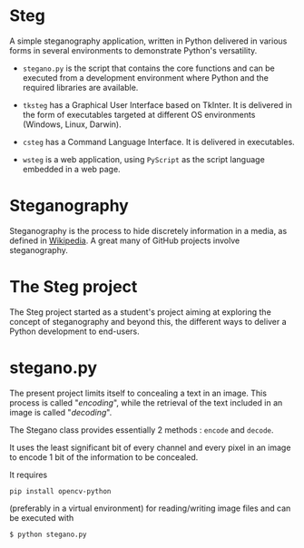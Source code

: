# Steg

A simple steganography application, written in Python delivered in various forms in several environments to demonstrate Python's versatility.

- `stegano.py` is the script that contains the core functions and can be executed from a development environment where Python and the required libraries are available.

- `tksteg` has a Graphical User Interface based on TkInter. It is delivered in the form of executables targeted at different OS environments (Windows, Linux, Darwin).

- `csteg` has a Command Language Interface. It is delivered in executables.

- `wsteg` is a web application, using `PyScript` as the script language embedded in a web page.


# Steganography

Steganography is the process to hide discretely information in a media, as defined in [Wikipedia](https://en.wikipedia.org/wiki/Steganography). 
A great many of GitHub projects involve steganography.

# The Steg project

The Steg project started as a student's project aiming at exploring the concept of steganography and beyond this, the
different ways to deliver a Python development to end-users.

# stegano.py

The present project limits itself to concealing a text in an image. This process is called "*encoding*", while the retrieval
of the text included in an image is called "*decoding*".

The Stegano class provides essentially 2 methods : `encode` and `decode`.


It uses the least significant bit of every channel and every pixel in an image to encode 1 bit of the information to be concealed.

It requires 

`pip install opencv-python` 

(preferably in a virtual environment) for reading/writing image files 
and can be executed with 

`$ python stegano.py`
